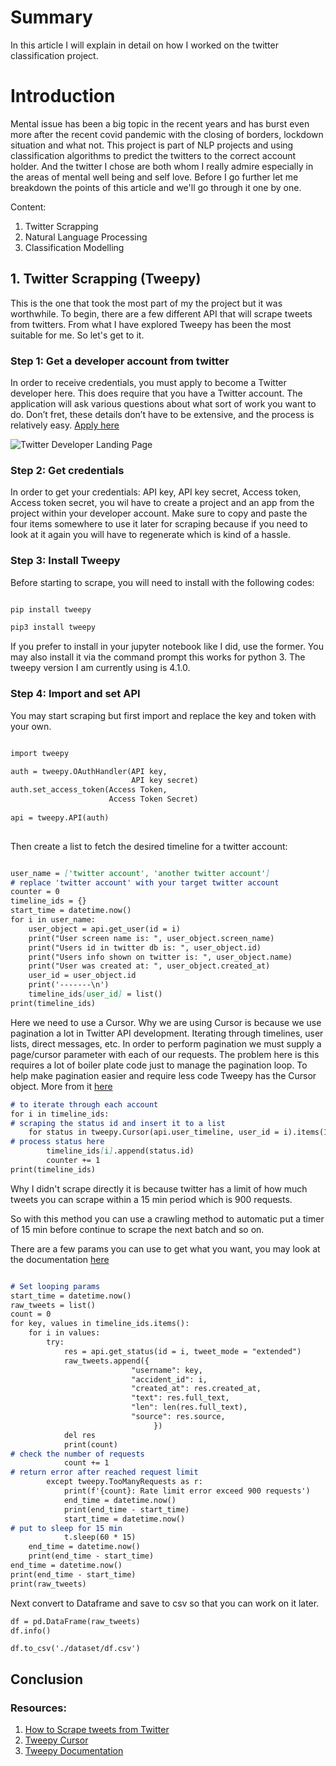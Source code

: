 # Summary

In this article I will explain in detail on how I worked on the twitter classification project.

# Introduction

Mental issue has been a big topic in the recent years and has burst even more after the recent covid pandemic with the closing of borders, lockdown situation and what not.
This project is part of NLP projects and using classification algorithms to predict the twitters to the correct account holder. And the twitter I chose are both whom I really admire especially in the areas of mental well being and self love. Before I go further let me breakdown the points of this article and we'll go through it one by one.

Content:

1. Twitter Scrapping
2. Natural Language Processing
3. Classification Modelling


## 1. Twitter Scrapping (Tweepy)

This is the one that took the most part of my the project but it was worthwhile. To begin, there are a few different API that will scrape tweets from twitters. From what I have explored Tweepy has been the most suitable for me. So let's get to it.

### Step 1: Get a developer account from twitter

In order to receive credentials, you must apply to become a Twitter developer here. This does require that you have a Twitter account. The application will ask various questions about what sort of work you want to do. Don’t fret, these details don’t have to be extensive, and the process is relatively easy. [Apply here](https://developer.twitter.com/en/docs/twitter-api)

![Twitter Developer Landing Page](https://github.com/Mr-Ahmad-Khalil/Twitter_Classification/blob/gh-pages/pages_images/Twitter%20Developer%20landing%20page.png)

### Step 2: Get credentials

In order to get your credentials: API key, API key secret, Access token, Access token secret, you wil have to create a project and an app from the project within your developer account. Make sure to copy and paste the four items somewhere to use it later for scraping because if you need to look at it again you will have to regenerate which is kind of a hassle.

### Step 3: Install Tweepy

Before starting to scrape, you will need to install with the following codes:

```markdown

pip install tweepy

pip3 install tweepy

```

If you prefer to install in your jupyter notebook like I did, use the former. You may also install it via the command prompt this works for python 3. The tweepy version I am currently using is 4.1.0.


### Step 4: Import and set API 

You may start scraping but first import and replace the key and token with your own.

```markdown

import tweepy

auth = tweepy.OAuthHandler(API key, 
                           API key secret)
auth.set_access_token(Access Token,
                      Access Token Secret)
                      
api = tweepy.API(auth)                      
                      
```

Then create a list to fetch the desired timeline for a twitter account:

```markdown

user_name = ['twitter account', 'another twitter account']
# replace 'twitter account' with your target twitter account
counter = 0 
timeline_ids = {} 
start_time = datetime.now() 
for i in user_name:
    user_object = api.get_user(id = i) 
    print("User screen name is: ", user_object.screen_name) 
    print("Users id in twitter db is: ", user_object.id) 
    print("Users info shown on twitter is: ", user_object.name) 
    print("User was created at: ", user_object.created_at) 
    user_id = user_object.id
    print('-------\n')
    timeline_ids[user_id] = list()
print(timeline_ids)

```

Here we need to use a Cursor. Why we are using Cursor is because we use pagination a lot in Twitter API development. Iterating through timelines, user lists, direct messages, etc. In order to perform pagination we must supply a page/cursor parameter with each of our requests. The problem here is this requires a lot of boiler plate code just to manage the pagination loop. To help make pagination easier and require less code Tweepy has the Cursor object. More from it [here](https://docs.tweepy.org/en/v3.5.0/cursor_tutorial.html)


```markdown
# to iterate through each account
for i in timeline_ids: 
# scraping the status id and insert it to a list
    for status in tweepy.Cursor(api.user_timeline, user_id = i).items(1000): 
# process status here 
        timeline_ids[i].append(status.id)
        counter += 1 
print(timeline_ids)

```

Why I didn't scrape directly it is because twitter has a limit of how much tweets you can scrape within a 15 min period which is 900 requests.

So with this method you can use a crawling method to automatic put a timer of 15 min before continue to scrape the next batch and so on.

There are a few params you can use to get what you want, you may look at the documentation [here](https://docs.tweepy.org/en/v4.1.0/install.html)

```markdown

# Set looping params
start_time = datetime.now() 
raw_tweets = list()
count = 0
for key, values in timeline_ids.items():
    for i in values:
        try:
            res = api.get_status(id = i, tweet_mode = "extended") 
            raw_tweets.append({
                           "username": key,
                           "accident_id": i,
                           "created_at": res.created_at,
                           "text": res.full_text,
                           "len": len(res.full_text),
                           "source": res.source,
                                }) 
            del res
            print(count)
# check the number of requests
            count += 1 
# return error after reached request limit
        except tweepy.TooManyRequests as r:
            print(f'{count}: Rate limit error exceed 900 requests')
            end_time = datetime.now()
            print(end_time - start_time)
            start_time = datetime.now()
# put to sleep for 15 min
            t.sleep(60 * 15)
    end_time = datetime.now()
    print(end_time - start_time)
end_time = datetime.now()
print(end_time - start_time)
print(raw_tweets)

```

Next convert to Dataframe and save to csv so that you can work on it later.


```markdown
df = pd.DataFrame(raw_tweets)
df.info()

```

```markdwon
df.to_csv('./dataset/df.csv')
```

## Conclusion



### Resources:

1. [How to Scrape tweets from Twitter](https://towardsdatascience.com/how-to-scrape-tweets-from-twitter-59287e20f0f1)
2. [Tweepy Cursor](https://docs.tweepy.org/en/v3.5.0/cursor_tutorial.html)
3. [Tweepy Documentation](https://docs.tweepy.org/en/v4.1.0/install.html)

